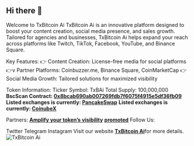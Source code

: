 ## Hi there 👋

Welcome to TxBitcoin Ai
TxBitcoin Ai is an innovative platform designed to boost your content creation, social media presence, and sales growth. Tailored for agencies and businesses, TxBitcoin Ai helps expand your reach across platforms like Twitch, TikTok, Facebook, YouTube, and Binance Square.

Key Features:
👉 Content Creation: License-free media for social platforms
👉v Partner Platforms: Coinbuzzer.me, Binance Square, CoinMarketCap
👉 Social Media Growth: Tailored solutions for maximized visibility

Token Information:
Ticker Symbol: TxBAi
Total Supply: 100,000,000
<b>BscScan Contract: <a href="https://bscscan.com/token/0x8bcab690ab007269fdb7f6075f4915e5df36fb09" title="0x8bcab690ab007269fdb7f6075f4915e5df36fb09">0x8bcab690ab007269fdb7f6075f4915e5df36fb09</a> </b>  
<b>Listed exchanges is currently: <a href="https://pancakeswap.finance/swap?outputCurrency=0x8bcAB690Ab007269FDb7F6075f4915e5dF36Fb09" title="PancakeSwap">PancakeSwap</a></b>
<b>Listed exchanges is currently: <a href="https://coinubex.com/" title="CoinubeX">CoinubeX</a></b>

Partners:
<b><a href="https://coinbuzzer.me/coin/34" title="Amplify your token’s visibility">Amplify your token’s visibility</a></b>
<b><a href="https://kryptoworld24.de/" title="promoted">promoted</a></b>
Follow Us:

Twitter
Telegram
Instagram
Visit our website <b><a href="https://txbitcoin.me/" title="TxBitcoin Ai">TxBitcoin Ai</a></b>for more details.
<img src="https://txbitcoin.me/wp-content/uploads/2024/01/Ai-512x512-1.png" alt="TxBitcoin Ai">
